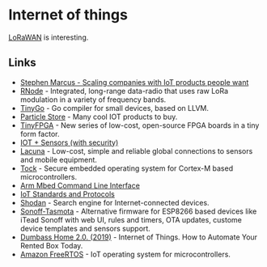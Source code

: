 # Internet of things

[LoRaWAN](lorawan.md) is interesting.

## Links

* [Stephen Marcus - Scaling companies with IoT products people want](https://www.youtube.com/watch?v=QokRyWPxE10&t=5s)
* [RNode](https://unsigned.io/projects/rnode/) - Integrated, long-range data-radio that uses raw LoRa modulation in a variety of frequency bands.
* [TinyGo](https://github.com/aykevl/tinygo#readme) - Go compiler for small devices, based on LLVM.
* [Particle Store](https://store.particle.io/) - Many cool IOT products to buy.
* [TinyFPGA](https://tinyfpga.com/) - New series of low-cost, open-source FPGA boards in a tiny form factor.
* [IOT + Sensors \(with security\)](https://www.youtube.com/watch?v=MM2AxeACt9Q)
* [Lacuna](http://lacuna.space/) - Low-cost, simple and reliable global connections to sensors and mobile equipment.
* [Tock](https://github.com/tock/tock) - Secure embedded operating system for Cortex-M based microcontrollers.
* [Arm Mbed Command Line Interface](https://github.com/ARMmbed/mbed-cli)
* [IoT Standards and Protocols](https://www.postscapes.com/internet-of-things-protocols/)
* [Shodan](https://www.shodan.io/) - Search engine for Internet-connected devices.
* [Sonoff-Tasmota](https://github.com/arendst/Sonoff-Tasmota) - Alternative firmware for ESP8266 based devices like iTead Sonoff with web UI, rules and timers, OTA updates, custome device templates and sensors support.
* [Dumbass Home 2.0. \(2019\)](https://vas3k.com/blog/dumbass_home/?ref=sn) - Internet of Things. How to Automate Your Rented Box Today.
* [Amazon FreeRTOS](https://github.com/aws/amazon-freertos) - IoT operating system for microcontrollers.

